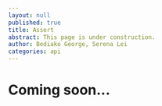 ```yaml
---
layout: null
published: true
title: Assert
abstract: This page is under construction.
author: Bediako George, Serena Lei
categories: api
---
```


# Coming soon...